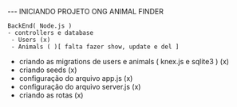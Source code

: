 --- INICIANDO PROJETO ONG ANIMAL FINDER

    BackEnd( Node.js )
    - controllers e database
     - Users (x)
     - Animals ( )[ falta fazer show, update e del ] 

- criando as migrations de users e animals ( knex.js e sqlite3 ) (x)
- criando seeds (x)
- configuração do arquivo app.js (x)
- configuração do arquivo server.js (x)
- criando as rotas (x)
